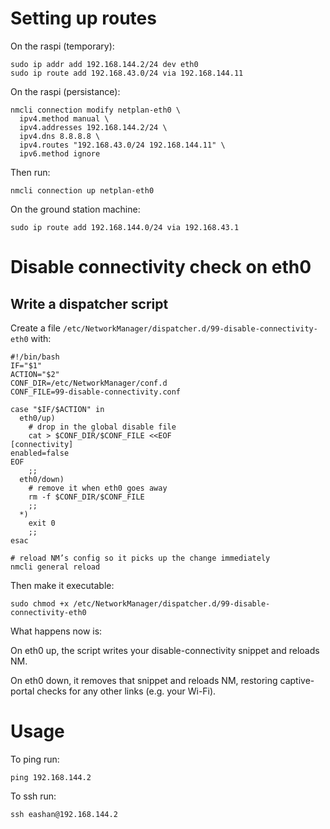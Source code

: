 # Setting up routes
On the raspi (temporary):
```
sudo ip addr add 192.168.144.2/24 dev eth0
sudo ip route add 192.168.43.0/24 via 192.168.144.11
```

On the raspi (persistance):
```
nmcli connection modify netplan-eth0 \
  ipv4.method manual \
  ipv4.addresses 192.168.144.2/24 \
  ipv4.dns 8.8.8.8 \
  ipv4.routes "192.168.43.0/24 192.168.144.11" \
  ipv6.method ignore
```
Then run:
```
nmcli connection up netplan-eth0
```

On the ground station machine:
```
sudo ip route add 192.168.144.0/24 via 192.168.43.1
```

# Disable connectivity check on eth0 
## Write a dispatcher script
Create a file ```/etc/NetworkManager/dispatcher.d/99-disable-connectivity-eth0``` with:
```
#!/bin/bash
IF="$1"
ACTION="$2"
CONF_DIR=/etc/NetworkManager/conf.d
CONF_FILE=99-disable-connectivity.conf

case "$IF/$ACTION" in
  eth0/up)
    # drop in the global disable file
    cat > $CONF_DIR/$CONF_FILE <<EOF
[connectivity]
enabled=false
EOF
    ;;
  eth0/down)
    # remove it when eth0 goes away
    rm -f $CONF_DIR/$CONF_FILE
    ;;
  *)
    exit 0
    ;;
esac

# reload NM’s config so it picks up the change immediately
nmcli general reload
```

Then make it executable:
```
sudo chmod +x /etc/NetworkManager/dispatcher.d/99-disable-connectivity-eth0
```
What happens now is:

On eth0 up, the script writes your disable-connectivity snippet and reloads NM.

On eth0 down, it removes that snippet and reloads NM, restoring captive-portal checks for any other links (e.g. your Wi-Fi).

# Usage

To ping run:
```
ping 192.168.144.2
```

To ssh run:
```
ssh eashan@192.168.144.2
```